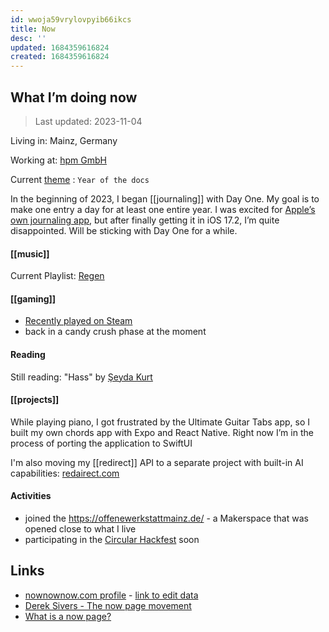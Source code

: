 ```yaml
---
id: wwoja59vrylovpyib66ikcs
title: Now
desc: ''
updated: 1684359616824
created: 1684359616824
---
```

## What I’m doing now 

> Last updated: 2023-11-04


Living in: Mainz, Germany

Working at: [hpm GmbH](https://web.hpm.agency) 

Current [theme](https://www.themesystem.com/) : `Year of the docs`

In the beginning of 2023, I began [[journaling]] with Day One. My goal is to make one entry a day for at least one entire year. 
I was excited for [Apple’s own journaling app](https://9to5mac.com/2023/04/21/apple-journaling-app/), but after finally getting it in iOS 17.2, I’m quite disappointed. Will be sticking with Day One for a while. 
#### [[music]]
Current Playlist: [Regen](https://open.spotify.com/playlist/2uL3x2SDjeumqANdztCI4A)

#### [[gaming]] 
- [Recently played on Steam](https://steamcommunity.com/id/dnnsmnstrr/games/?tab=recent)
- back in a candy crush phase at the moment

#### Reading
Still reading: "Hass" by [Şeyda Kurt](https://seydakurt.de/buecher/)

#### [[projects]]

While playing piano, I got frustrated by the Ultimate Guitar Tabs app, so I built my own chords app with Expo and React Native. Right now I’m in the process of porting the application to SwiftUI 

I'm also moving my [[redirect]] API to a separate project with built-in AI capabilities: [redairect.com](https://redairect.com)

#### Activities
- joined the https://offenewerkstattmainz.de/ - a Makerspace that was opened close to what I live
- participating in the [Circular Hackfest](https://hackfest.tech/) soon
## Links 
- [nownownow.com profile](https://nownownow.com/p/xPQ6) - [link to edit data](https://my.nownownow.com/)
- [Derek Sivers - The now page movement](https://sive.rs/nowff)
- [What is a now page?](https://nownownow.com/about)

